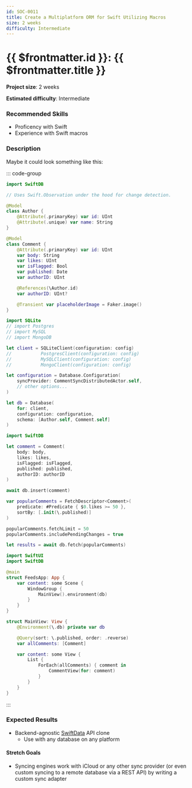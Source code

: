```yaml
---
id: SOC-0011
title: Create a Multiplatform ORM for Swift Utilizing Macros
size: 2 weeks
difficulty: Intermediate
---
```


# {{ $frontmatter.id }}: {{ $frontmatter.title }}

**Project size**: 2 weeks

**Estimated difficulty**: Intermediate

### Recommended Skills

- Proficency with Swift
- Experience with Swift macros

### Description

Maybe it could look something like this:

::: code-group

```swift [MyModel.swift]
import SwiftDB

// Uses Swift.Observation under the hood for change detection.

@Model
class Author {
    @Attribute(.primaryKey) var id: UInt
    @Attribute(.unique) var name: String
}

@Model
class Comment {
    @Attribute(.primaryKey) var id: UInt
    var body: String
    var likes: UInt
    var isFlagged: Bool
    var published: Date
    var authorID: UInt

    @References(\Author.id)
    var authorID: UInt?

    @Transient var placeholderImage = Faker.image()
}

import SQLite
// import Postgres
// import MySQL
// import MongoDB

let client = SQLiteClient(configuration: config)
//           PostgresClient(configuration: config)
//           MySQLClient(configuration: config)
//           MongoClient(configuration: config)

let configuration = Database.Configuration(
    syncProvider: CommentSyncDistributedActor.self,
    // other options...
)

let db = Database(
    for: client,
    configuration: configuration,
    schema: [Author.self, Comment.self]
)
```

```swift [Comments.swift]
import SwiftDB

let comment = Comment(
    body: body,
    likes: likes,
    isFlagged: isFlagged,
    published: published,
    authorID: authorID
)

await db.insert(comment)

var popularComments = FetchDescriptor<Comment>(
    predicate: #Predicate { $0.likes >= 50 },
    sortBy: [.init(\.published)]
)

popularComments.fetchLimit = 50
popularComments.includePendingChanges = true

let results = await db.fetch(popularComments)
```

```swift [MyApp.swift]
import SwiftUI
import SwiftDB

@main
struct FeedsApp: App {
    var content: some Scene {
        WindowGroup {
            MainView().environment(db)
        }
    }
}

struct MainView: View {
    @Environment(\.db) private var db

    @Query(sort: \.published, order: .reverse)
    var allComments: [Comment]

    var content: some View {
        List {
            ForEach(allComments) { comment in
                CommentView(for: comment)
            }
        }
    }
}
```

:::

### Expected Results

- Backend-agnostic [SwiftData](https://developer.apple.com/xcode/swiftdata) API clone
  - Use with any database on any platform

#### Stretch Goals

- Syncing engines work with iCloud or any other sync provider (or even custom syncing to a remote database via a REST API) by writing a custom sync adapter

